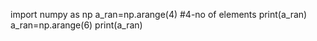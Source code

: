 import numpy as np
a_ran=np.arange(4) #4-no of elements
print(a_ran)
a_ran=np.arange(6)
print(a_ran)

